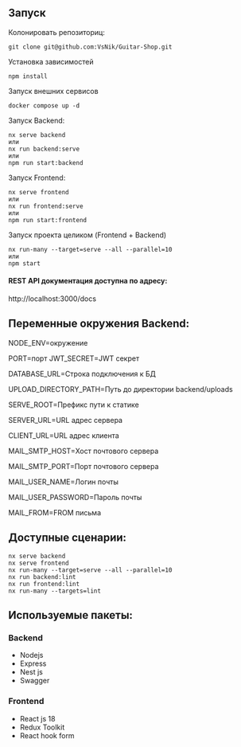
## Запуск

Колонировать репозиториц:
```
git clone git@github.com:VsNik/Guitar-Shop.git
```

Установка зависимостей

```
npm install
```
Запуск внешних сервисов

```
docker compose up -d
```

Запуск Backend:

```
nx serve backend
или
nx run backend:serve
или
npm run start:backend

```

Запуск Frontend:

```
nx serve frontend
или
nx run frontend:serve
или
npm run start:frontend
```

Запуск проекта целиком (Frontend + Backend)

```
nx run-many --target=serve --all --parallel=10
или
npm start
```

#### REST API документация доступна по адресу:
http://localhost:3000/docs


## Переменные окружения Backend:
NODE_ENV=окружение

PORT=порт
JWT_SECRET=JWT секрет

DATABASE_URL=Строка подключения к БД

UPLOAD_DIRECTORY_PATH=Путь до директории backend/uploads

SERVE_ROOT=Префикс пути к статике

SERVER_URL=URL адрес сервера

CLIENT_URL=URL адрес клиента

MAIL_SMTP_HOST=Хост почтового сервера

MAIL_SMTP_PORT=Порт почтового сервера

MAIL_USER_NAME=Логин почты

MAIL_USER_PASSWORD=Пароль почты

MAIL_FROM=FROM письма


## Доступные сценарии:
```
nx serve backend
nx serve frontend
nx run-many --target=serve --all --parallel=10
nx run backend:lint
nx run frontend:lint
nx run-many --targets=lint
```

## Используемые пакеты:
### Backend
- Nodejs
- Express
- Nest js
- Swagger
### Frontend
- React js 18
- Redux Toolkit
- React hook form

